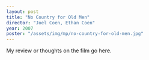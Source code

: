 ```yaml
---
layout: post
title: "No Country for Old Men"
director: "Joel Coen, Ethan Coen"
year: 2007
poster: "/assets/img/mp/no-country-for-old-men.jpg"
---
```


My review or thoughts on the film go here.
